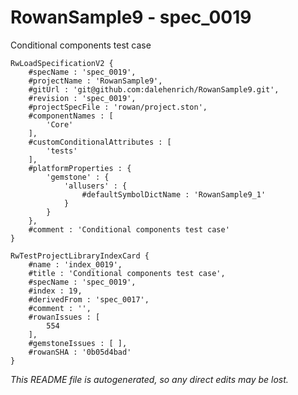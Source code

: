 # RowanSample9 - spec_0019
Conditional components test case
```
RwLoadSpecificationV2 {
	#specName : 'spec_0019',
	#projectName : 'RowanSample9',
	#gitUrl : 'git@github.com:dalehenrich/RowanSample9.git',
	#revision : 'spec_0019',
	#projectSpecFile : 'rowan/project.ston',
	#componentNames : [
		'Core'
	],
	#customConditionalAttributes : [
		'tests'
	],
	#platformProperties : {
		'gemstone' : {
			'allusers' : {
				#defaultSymbolDictName : 'RowanSample9_1'
			}
		}
	},
	#comment : 'Conditional components test case'
}

RwTestProjectLibraryIndexCard {
	#name : 'index_0019',
	#title : 'Conditional components test case',
	#specName : 'spec_0019',
	#index : 19,
	#derivedFrom : 'spec_0017',
	#comment : '',
	#rowanIssues : [
		554
	],
	#gemstoneIssues : [ ],
	#rowanSHA : '0b05d4bad'
}
```

*This README file is autogenerated, so any direct edits may be lost.*
